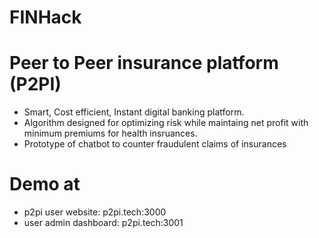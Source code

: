 # FINHack



# Peer to Peer insurance platform (P2PI)

  - Smart, Cost efficient, Instant digital banking platform.
  - Algorithm designed for optimizing risk while maintaing net profit with minimum premiums for health insruances.
  - Prototype of chatbot to counter fraudulent claims of insurances

# Demo at
  - p2pi user website: p2pi.tech:3000
  - user admin dashboard: p2pi.tech:3001
